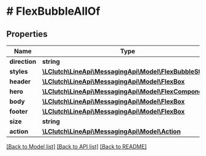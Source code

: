 # # FlexBubbleAllOf

## Properties

Name | Type | Description | Notes
------------ | ------------- | ------------- | -------------
**direction** | **string** |  | [optional]
**styles** | [**\LClutch\LineApi\MessagingApi\Model\FlexBubbleStyles**](FlexBubbleStyles.md) |  | [optional]
**header** | [**\LClutch\LineApi\MessagingApi\Model\FlexBox**](FlexBox.md) |  | [optional]
**hero** | [**\LClutch\LineApi\MessagingApi\Model\FlexComponent**](FlexComponent.md) |  | [optional]
**body** | [**\LClutch\LineApi\MessagingApi\Model\FlexBox**](FlexBox.md) |  | [optional]
**footer** | [**\LClutch\LineApi\MessagingApi\Model\FlexBox**](FlexBox.md) |  | [optional]
**size** | **string** |  | [optional]
**action** | [**\LClutch\LineApi\MessagingApi\Model\Action**](Action.md) |  | [optional]

[[Back to Model list]](../../README.md#models) [[Back to API list]](../../README.md#endpoints) [[Back to README]](../../README.md)
